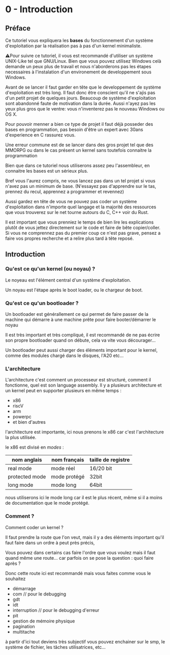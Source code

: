 # 0 - Introduction

## Préface

Ce tutoriel vous expliquera les __bases__ du fonctionnement d'un système d'exploitation par la réalisation pas à pas d'un kernel minimaliste.

⚠️Pour suivre ce tutoriel, il vous est recommandé d'utiliser un système UNIX-Like tel que GNU/Linux. Bien que vous pouvez utilisez Windows celà demande un peux plus de travail et nous n'aborderons pas les étapes necessaires à l'instalation d'un environement de developpement sous Windows.

Avant de se lancer il faut garder en tête que le developpement de système d'exploitation est très long. Il faut donc être conscient qu'il ne s'ajis pas d'un petit projet de quelques jours. Beaucoup de système d'exploitation sont abandonné faute de motivation dans la durée. Aussi n'ayez pas les yeux plus gros que le ventre: vous n'inventerez pas le nouveau Windows ou OS X.

Pour pouvoir menner a bien ce type de projet il faut déjà posseder des bases en programmation, pas besoin d'être un expert avec 30ans d'experience en C rassurez vous.

Une erreur commune est de se lancer dans des gros projet tel que des MMORPG ou dans le cas présent un kernel sans toutefois connaitre la programmation

Bien que dans ce tutoriel nous utiliserons assez peu l'assembleur, en connaitre les bases est un sérieux plus.

Bref vous l'aurez compris, ne vous lancez pas dans un tel projet si vous n'avez pas un minimum de base. (N'essayez pas d'apprendre sur le tas, prennez du recul, apprennez a programmer et revennez)

Aussi gardez en tête de vous ne pouvez pas coder un système d'exploitation dans n'importe quel langage et la majorité des ressources que vous trouverez sur le net tourne autours du C, C++ voir du Rust.

Il est important que vous prenniez le temps de bien lire les explications plutôt de vous jettez directement sur le code et faire de bête copier/coller. Si vous ne comprennez pas du premier coup ce n'est pas grave, pensez a faire vos propres recherche et a relire plus tard à tête reposé.

## Introduction

### Qu'est ce qu'un kernel (ou noyau) ?

Le noyeau est l'élément central d'un système d'exploitation.

Un noyau est l'étape après le boot loader, ou le chargeur de boot.

### Qu'est ce qu'un bootloader ?

Un bootloader est générallement ce qui permet de faire passer de la machine qui démarre à une machine prête pour faire booter/démarrer le noyau 

Il est très important et très compliqué, il est recommandé de ne pas écrire son propre bootloader quand on débute, cela va vite vous décourager...

Un bootloader peut aussi charger des éléments important pour le kernel, comme des modules chargé dans le disques, l'A20 etc...
### L'architecture 

L'architecture c'est comment un processeur est structuré, comment il fonctionne, quel est son language assembly. 
Il y a plusieurs architecture et un kernel peut en supporter plusieurs en même temps : 

- x86 
- riscV
- arm
- powerpc
- et bien d'autres

l'architecture est importante, ici nous prenons le x86 car c'est l'architecture la plus utilisée.

le x86 est divisé en *modes* : 


| nom anglais   |nom français   |taille de registre
|------------   |-------------  |-
|real mode      |mode réel      |16/20 bit
|protected mode |mode protégé   |32bit
|long mode      |mode long      |64bit

nous utiliserons ici le mode long car il est le plus récent, même si il a moins de documentation que le mode protégé.


### Comment ?
Comment coder un kernel ? 

Il faut prendre la route que l'on veut, mais il y a des éléments important qu'il faut faire dans un ordre à peut près précis,

Vous pouvez dans certains cas faire l'ordre que vous voulez mais il faut quand même une route... car parfois on se pose la question : quoi faire après ? 

Donc cette route ici est recommandé mais vous faites comme vous le souhaitez 


- démarrage
- com // pour le debugging 
- gdt
- idt
- interruption  // pour le debugging d'erreur
- pit 
- gestion de mémoire physique
- pagination 
- multitache 

à partir d'ici tout deviens très subjectif vous pouvez enchainer sur le smp, le système de fichier, les tâches utilisatrices, etc...
